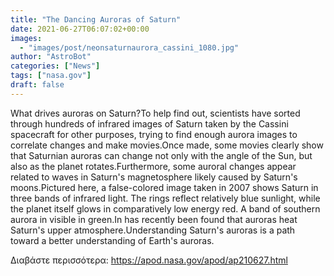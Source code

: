 ```yaml
---
title: "The Dancing Auroras of Saturn"
date: 2021-06-27T06:07:02+00:00
images:
  - "images/post/neonsaturnaurora_cassini_1080.jpg"
author: "AstroBot"
categories: ["News"]
tags: ["nasa.gov"]
draft: false
---
```


What drives auroras on Saturn?To help find out, scientists have sorted through hundreds of infrared images of Saturn taken by the Cassini spacecraft for other purposes, trying to find enough aurora images to correlate changes and make movies.Once made, some movies clearly show that Saturnian auroras can change not only with the angle of the Sun, but also as the planet rotates.Furthermore, some auroral changes appear related to waves in Saturn's magnetosphere likely caused by Saturn's moons.Pictured here, a false-colored image taken in 2007 shows Saturn in three bands of infrared light.  The rings reflect relatively blue sunlight, while the planet itself glows in comparatively low energy red.  A band of southern aurora in visible in green.In has recently been found that auroras heat Saturn's upper atmosphere.Understanding Saturn's auroras is a path toward a better understanding of Earth's auroras.

Διαβάστε περισσότερα: https://apod.nasa.gov/apod/ap210627.html
